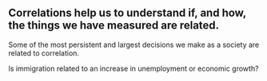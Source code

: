 ## Correlations help us to understand if, and how, the things we have measured are related.

Some of the most persistent and largest decisions we make as a society are related to correlation.


Is immigration related to an increase in unemployment or economic growth?
